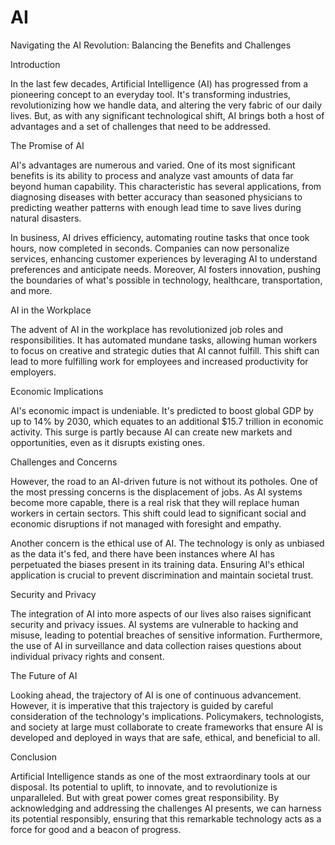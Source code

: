 # AI
 Navigating the AI Revolution: Balancing the Benefits and Challenges

Introduction

In the last few decades, Artificial Intelligence (AI) has progressed from a pioneering concept to an everyday tool. It's transforming industries, revolutionizing how we handle data, and altering the very fabric of our daily lives. But, as with any significant technological shift, AI brings both a host of advantages and a set of challenges that need to be addressed.

The Promise of AI

AI's advantages are numerous and varied. One of its most significant benefits is its ability to process and analyze vast amounts of data far beyond human capability. This characteristic has several applications, from diagnosing diseases with better accuracy than seasoned physicians to predicting weather patterns with enough lead time to save lives during natural disasters.

In business, AI drives efficiency, automating routine tasks that once took hours, now completed in seconds. Companies can now personalize services, enhancing customer experiences by leveraging AI to understand preferences and anticipate needs. Moreover, AI fosters innovation, pushing the boundaries of what's possible in technology, healthcare, transportation, and more.

AI in the Workplace

The advent of AI in the workplace has revolutionized job roles and responsibilities. It has automated mundane tasks, allowing human workers to focus on creative and strategic duties that AI cannot fulfill. This shift can lead to more fulfilling work for employees and increased productivity for employers.

Economic Implications

AI's economic impact is undeniable. It's predicted to boost global GDP by up to 14% by 2030, which equates to an additional $15.7 trillion in economic activity. This surge is partly because AI can create new markets and opportunities, even as it disrupts existing ones.

Challenges and Concerns

However, the road to an AI-driven future is not without its potholes. One of the most pressing concerns is the displacement of jobs. As AI systems become more capable, there is a real risk that they will replace human workers in certain sectors. This shift could lead to significant social and economic disruptions if not managed with foresight and empathy.

Another concern is the ethical use of AI. The technology is only as unbiased as the data it's fed, and there have been instances where AI has perpetuated the biases present in its training data. Ensuring AI's ethical application is crucial to prevent discrimination and maintain societal trust.

Security and Privacy

The integration of AI into more aspects of our lives also raises significant security and privacy issues. AI systems are vulnerable to hacking and misuse, leading to potential breaches of sensitive information. Furthermore, the use of AI in surveillance and data collection raises questions about individual privacy rights and consent.

The Future of AI

Looking ahead, the trajectory of AI is one of continuous advancement. However, it is imperative that this trajectory is guided by careful consideration of the technology's implications. Policymakers, technologists, and society at large must collaborate to create frameworks that ensure AI is developed and deployed in ways that are safe, ethical, and beneficial to all.

Conclusion

Artificial Intelligence stands as one of the most extraordinary tools at our disposal. Its potential to uplift, to innovate, and to revolutionize is unparalleled. But with great power comes great responsibility. By acknowledging and addressing the challenges AI presents, we can harness its potential responsibly, ensuring that this remarkable technology acts as a force for good and a beacon of progress.
